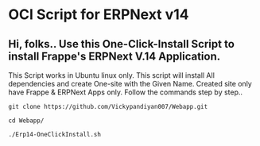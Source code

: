 # OCI Script for ERPNext v14

## Hi, folks.. Use this One-Click-Install Script to install Frappe's ERPNext V.14 Application.

This Script works in Ubuntu linux only. 
This script will install All dependencies and create One-site with the Given Name.
Created site only have Frappe & ERPNext Apps only.
Follow the commands step by step..


``` git clone https://github.com/Vickypandiyan007/Webapp.git ```

``` cd Webapp/ ```

``` ./Erp14-OneClickInstall.sh ```
